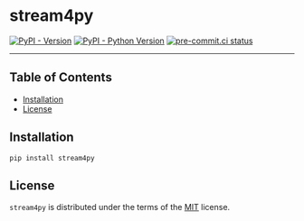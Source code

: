# stream4py

[![PyPI - Version](https://img.shields.io/pypi/v/stream4py.svg)](https://pypi.org/project/stream4py)
[![PyPI - Python Version](https://img.shields.io/pypi/pyversions/stream4py.svg)](https://pypi.org/project/stream4py)
[![pre-commit.ci status](https://results.pre-commit.ci/badge/github/FlavioAmurrioCS/stream4py/main.svg)](https://results.pre-commit.ci/latest/github/FlavioAmurrioCS/stream4py/main)

-----

## Table of Contents

- [Installation](#installation)
- [License](#license)

## Installation

```console
pip install stream4py
```

## License

`stream4py` is distributed under the terms of the [MIT](https://spdx.org/licenses/MIT.html) license.

